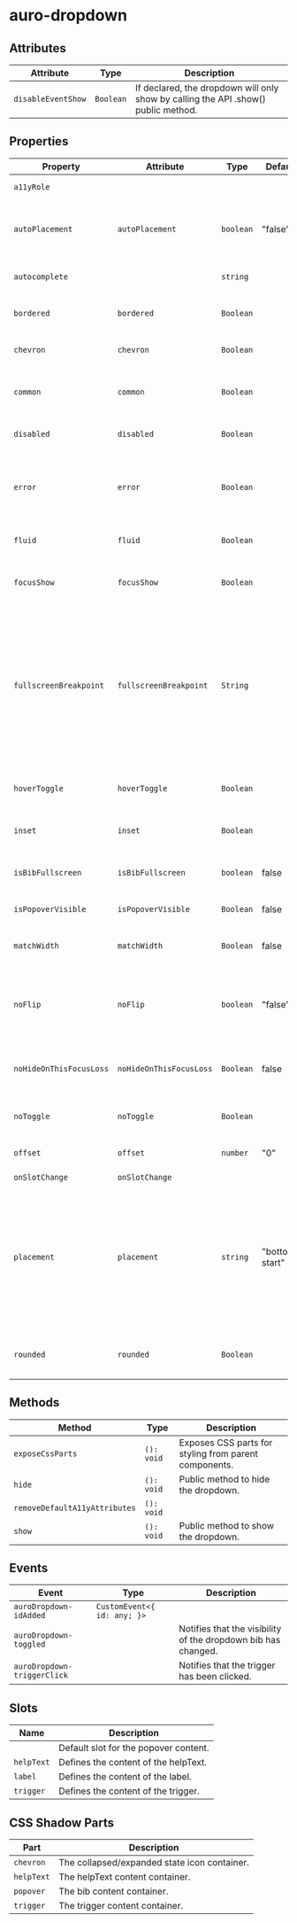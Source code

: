 # auro-dropdown

## Attributes

| Attribute          | Type        | Description                                      |
|--------------------|-------------|--------------------------------------------------|
| `disableEventShow` | ` Boolean ` | If declared, the dropdown will only show by calling the API .show() public method. |

## Properties

| Property                | Attribute               | Type        | Default        | Description                                      |
|-------------------------|-------------------------|-------------|----------------|--------------------------------------------------|
| `a11yRole`              |                         |             |                | namespaced aria-role value                       |
| `autoPlacement`         | `autoPlacement`         | `boolean`   | "false"        | If declared, bib's position will be automatically calculated where to appear. |
| `autocomplete`          |                         | `string`    |                | aria-autocomplete value to be passed to the trigger node |
| `bordered`              | `bordered`              | ` Boolean ` |                | If declared, applies a border around the trigger slot. |
| `chevron`               | `chevron`               | ` Boolean ` |                | If declared, the dropdown displays a chevron on the right. |
| `common`                | `common`                | ` Boolean ` |                | If declared, the dropdown will be styled with the common theme. |
| `disabled`              | `disabled`              | ` Boolean ` |                | If declared, the dropdown is not interactive.    |
| `error`                 | `error`                 | ` Boolean ` |                | If declared in combination with `bordered` property or `helpText` slot content, will apply red color to both. |
| `fluid`                 | `fluid`                 | `Boolean`   |                | Makes the trigger to be full width of its parent container. |
| `focusShow`             | `focusShow`             | ` Boolean ` |                | If declared, the bib will display when focus is applied to the trigger. |
| `fullscreenBreakpoint`  | `fullscreenBreakpoint`  | ` String `  |                | Defines the screen size breakpoint (`lg`, `md`, `sm`, or `xs`) at which the dropdown switches to fullscreen mode on mobile. When expanded, the dropdown will automatically display in fullscreen mode if the screen size is equal to or smaller than the selected breakpoint. |
| `hoverToggle`           | `hoverToggle`           | ` Boolean ` |                | If declared, the trigger will toggle the dropdown on mouseover/mouseout. |
| `inset`                 | `inset`                 | ` Boolean ` |                | If declared, will apply padding around trigger slot content. |
| `isBibFullscreen`       | `isBibFullscreen`       | `boolean`   | false          | If true, the dropdown bib is taking the fullscreen when it's open. |
| `isPopoverVisible`      | `isPopoverVisible`      | ` Boolean ` | false          | If true, the dropdown bib is displayed.          |
| `matchWidth`            | `matchWidth`            | ` Boolean ` | false          | If declared, the popover and trigger will be set to the same width. |
| `noFlip`                | `noFlip`                | `boolean`   | "false"        | If declared, the bib will NOT flip to an alternate position<br />when there isn't enough space in the specified `placement`. |
| `noHideOnThisFocusLoss` | `noHideOnThisFocusLoss` | ` Boolean ` | false          | If declared, the dropdown will not hide when moving focus outside the element. |
| `noToggle`              | `noToggle`              | ` Boolean ` |                | If declared, the trigger will only show the dropdown bib. |
| `offset`                | `offset`                | `number`    | "0"            | Gap between the trigger element and bib.         |
| `onSlotChange`          | `onSlotChange`          |             |                |                                                  |
| `placement`             | `placement`             | `string`    | "bottom-start" | Position where the bib should appear relative to the trigger.<br />Accepted values:<br />"top" \| "right" \| "bottom" \| "left" \|<br />"bottom-start" \| "top-start" \| "top-end" \|<br />"right-start" \| "right-end" \| "bottom-end" \|<br />"left-start" \| "left-end" |
| `rounded`               | `rounded`               | ` Boolean ` |                | If declared, will apply border-radius to trigger and default slots. |

## Methods

| Method                        | Type       | Description                                      |
|-------------------------------|------------|--------------------------------------------------|
| `exposeCssParts`              | `(): void` | Exposes CSS parts for styling from parent components. |
| `hide`                        | `(): void` | Public method to hide the dropdown.              |
| `removeDefaultA11yAttributes` | `(): void` |                                                  |
| `show`                        | `(): void` | Public method to show the dropdown.              |

## Events

| Event                       | Type                        | Description                                      |
|-----------------------------|-----------------------------|--------------------------------------------------|
| `auroDropdown-idAdded`      | `CustomEvent<{ id: any; }>` |                                                  |
| `auroDropdown-toggled`      |                             | Notifies that the visibility of the dropdown bib has changed. |
| `auroDropdown-triggerClick` |                             | Notifies that the trigger has been clicked.      |

## Slots

| Name       | Description                           |
|------------|---------------------------------------|
|            | Default slot for the popover content. |
| `helpText` | Defines the content of the helpText.  |
| `label`    | Defines the content of the label.     |
| `trigger`  | Defines the content of the trigger.   |

## CSS Shadow Parts

| Part       | Description                                  |
|------------|----------------------------------------------|
| `chevron`  | The collapsed/expanded state icon container. |
| `helpText` | The helpText content container.              |
| `popover`  | The bib content container.                   |
| `trigger`  | The trigger content container.               |
